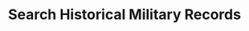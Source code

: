 ---
title: Search Historical Military Records
display_title: Search Historical Military Records
order: 8
spoke: Get Records
href: https://www.archives.gov/
target: "_blank"
---